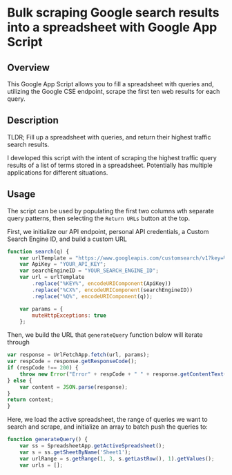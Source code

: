 # Bulk scraping Google search results into a spreadsheet with Google App Script
## Overview
This Google App Script allows you to fill a spreadsheet with queries and, utilizing the Google CSE endpoint, scrape the first ten web results for each query.

## Description 
TLDR; Fill up a spreadsheet with queries, and return their highest traffic search results.

I developed this script with the intent of scraping the highest traffic query results of a list of terms stored in a spreadsheet. Potentially has multiple applications for different situations.

## Usage
The script can be used by populating the first two columns wth separate query patterns, then selecting the `Return URLs` button at the top.

First, we initialize our API endpoint, personal API credentials, a Custom Search Engine ID, and build a custom URL
```javascript
function search(q) {
    var urlTemplate = "https://www.googleapis.com/customsearch/v1?key=%KEY%&cx=%CX%&q=%Q%";
    var ApiKey = "YOUR_API_KEY";
    var searchEngineID = "YOUR_SEARCH_ENGINE_ID";
    var url = urlTemplate
        .replace("%KEY%", encodeURIComponent(ApiKey))
        .replace("%CX%", encodeURIComponent(searchEngineID))
        .replace("%Q%", encodeURIComponent(q));

    var params = {
        muteHttpExceptions: true
    };
```
Then, we build the URL that `generateQuery` function below will iterate through
```javascript
var response = UrlFetchApp.fetch(url, params);
var respCode = response.getResponseCode();
if (respCode !== 200) {
    throw new Error("Error" + respCode + " " + response.getContentText());
} else {
    var content = JSON.parse(response);
}
return content;
}
```
Here, we load the active spreadsheet, the range of queries we want to search and scrape, and initialize an array to batch push the queries to:
```javascript
function generateQuery() {
    var ss = SpreadsheetApp.getActiveSpreadsheet();
    var s = ss.getSheetByName('Sheet1');
    var urlRange = s.getRange(1, 3, s.getLastRow(), 1).getValues();
    var urls = [];
```
